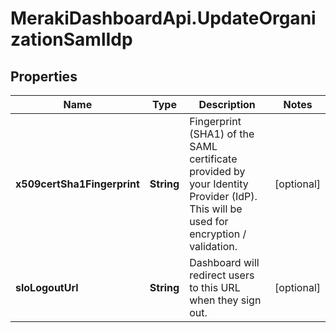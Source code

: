 # MerakiDashboardApi.UpdateOrganizationSamlIdp

## Properties
Name | Type | Description | Notes
------------ | ------------- | ------------- | -------------
**x509certSha1Fingerprint** | **String** | Fingerprint (SHA1) of the SAML certificate provided by your Identity Provider (IdP). This will be used for encryption / validation. | [optional] 
**sloLogoutUrl** | **String** | Dashboard will redirect users to this URL when they sign out. | [optional] 


